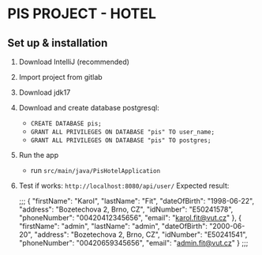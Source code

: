 # PIS PROJECT - HOTEL

## Set up & installation

1. Download IntelliJ (recommended)
2. Import project from gitlab
3. Download jdk17
4. Download and create database postgresql:

    - `CREATE DATABASE pis;`
    - `GRANT ALL PRIVILEGES ON DATABASE "pis" TO user_name;`
    - `GRANT ALL PRIVILEGES ON DATABASE "pis" TO postgres;`
5. Run the app
    - run `src/main/java/PisHotelApplication`
6. Test if works:
   `http://localhost:8080/api/user/`
   Expected result:

   ;;; {
   "firstName": "Karol",
   "lastName": "Fit",
   "dateOfBirth": "1998-06-22",
   "address": "Bozetechova 2, Brno, CZ",
   "idNumber": "E50241578",
   "phoneNumber": "00420412345656",
   "email": "karol.fit@vut.cz"
   }, {
   "firstName": "admin",
   "lastName": "admin",
   "dateOfBirth": "2000-06-20",
   "address": "Bozetechova 2, Brno, CZ",
   "idNumber": "E50241541",
   "phoneNumber": "00420659345656",
   "email": "admin.fit@vut.cz"
   } ;;;